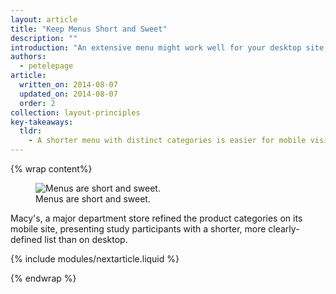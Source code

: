 ```yaml
---
layout: article
title: "Keep Menus Short and Sweet"
description: ""
introduction: "An extensive menu might work well for your desktop site, but mobile users won't have the patience to scroll through a long list of options to try and find what they want. Consider how you can present the fewest menu items possible."
authors:
  - petelepage
article:
  written_on: 2014-08-07
  updated_on: 2014-08-07
  order: 2
collection: layout-principles
key-takeaways:
  tldr:
    - A shorter menu with distinct categories is easier for mobile visitors to navigate.
---
```


{% wrap content%}

<figure>
  <img src="imgs/hpnav-menus-good.png" srcset="imgs/hpnav-menus-good.png 1x, imgs/hpnav-menus-good-2x.png 2x" alt="Menus are short and sweet.">
  <figcaption>Menus are short and sweet.</figcaption>
</figure>

Macy's, a major department store refined the product categories on its mobile
site, presenting study participants with a shorter, more clearly-defined list
than on desktop.

{% include modules/nextarticle.liquid %}

{% endwrap %}
